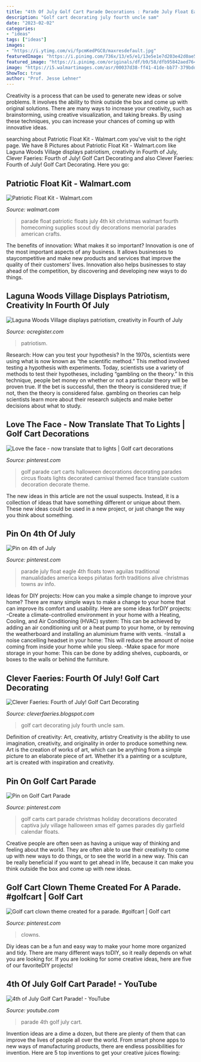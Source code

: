 ```yaml
---
title: "4th Of July Golf Cart Parade Decorations : Parade July Float Eagle 4th Floats Town Aguilas Traditional Manualidades America Keeps Piñatas Forth Traditions Alive Christmas Towns Av Info"
description: "Golf cart decorating july fourth uncle sam"
date: "2023-02-02"
categories:
- "ideas"
tags: ["ideas"]
images:
- "https://i.ytimg.com/vi/fpcmKedPGC0/maxresdefault.jpg"
featuredImage: "https://i.pinimg.com/736x/13/e5/e1/13e5e1e7d203e42d0ae56f32bb897067--parade-floats-small-towns.jpg"
featured_image: "https://i.pinimg.com/originals/df/b9/58/dfb95842aed764f2296a270f3288a959.jpg"
image: "https://i5.walmartimages.com/asr/00037d38-ff41-41de-bb77-379bdd94bbe7_1.ffd270c6a53e2fbfa6830234f73c8876.jpeg?odnHeight=450&amp;odnWidth=450&amp;odnBg=ffffff"
ShowToc: true
author: "Prof. Jesse Lehner"
---
```



Creativity is a process that can be used to generate new ideas or solve problems. It involves the ability to think outside the box and come up with original solutions. There are many ways to increase your creativity, such as brainstorming, using creative visualization, and taking breaks. By using these techniques, you can increase your chances of coming up with innovative ideas.

	

		
searching about Patriotic Float Kit - Walmart.com you've visit to the right page. We have 8 Pictures about Patriotic Float Kit - Walmart.com like Laguna Woods Village displays patriotism, creativity in Fourth of July, Clever Faeries: Fourth of July! Golf Cart Decorating and also Clever Faeries: Fourth of July! Golf Cart Decorating. Here you go:
		
    
## Patriotic Float Kit - Walmart.com

<img loading=lazy src="https://i5.walmartimages.com/asr/00037d38-ff41-41de-bb77-379bdd94bbe7_1.ffd270c6a53e2fbfa6830234f73c8876.jpeg?odnHeight=450&amp;odnWidth=450&amp;odnBg=ffffff" onerror="this.onerror=null;this.src='https://tse2.mm.bing.net/th?id=OIP.RtjL1KTpFXRzzTVbinpxOQAAAA&amp;pid=15.1';" alt="Patriotic Float Kit - Walmart.com">

_Source: walmart.com_

>parade float patriotic floats july 4th kit christmas walmart fourth homecoming supplies scout diy decorations memorial parades american crafts. 

	

The benefits of innovation: What makes it so important?
Innovation is one of the most important aspects of any business. It allows businesses to staycompetitive and make new products and services that improve the quality of their customers’ lives. Innovation also helps businesses to stay ahead of the competition, by discovering and developing new ways to do things.

    
## Laguna Woods Village Displays Patriotism, Creativity In Fourth Of July

<img loading=lazy src="https://www.ocregister.com/wp-content/uploads/2020/07/LWG-L-CARTPARADE-0709-21.mr_-1.jpg?w=1280" onerror="this.onerror=null;this.src='https://tse2.mm.bing.net/th?id=OIP.Sg-XjSFYx7xWe4ZvsYhJ8AHaIy&amp;pid=15.1';" alt="Laguna Woods Village displays patriotism, creativity in Fourth of July">

_Source: ocregister.com_

>patriotism. 

	

Research: How can you test your hypothesis?
In the 1970s, scientists were using what is now known as “the scientific method.” This method involved testing a hypothesis with experiments. Today, scientists use a variety of methods to test their hypotheses, including “gambling on the theory.” In this technique, people bet money on whether or not a particular theory will be proven true. If the bet is successful, then the theory is considered true; if not, then the theory is considered false. gambling on theories can help scientists learn more about their research subjects and make better decisions about what to study.

    
## Love The Face - Now Translate That To Lights | Golf Cart Decorations

<img loading=lazy src="https://i.pinimg.com/originals/e4/54/5e/e4545ee7de758a2a8f958dd68d235d2c.jpg" onerror="this.onerror=null;this.src='https://tse4.mm.bing.net/th?id=OIP.vz3Pr3RcaHPyeydse8MRngHaJ4&amp;pid=15.1';" alt="Love the face - now translate that to lights | Golf cart decorations">

_Source: pinterest.com_

>golf parade cart carts halloween decorations decorating parades circus floats lights decorated carnival themed face translate custom decoration decorate theme. 

	

The new ideas in this article are not the usual suspects. Instead, it is a collection of ideas that have something different or unique about them. These new ideas could be used in a new project, or just change the way you think about something.

    
## Pin On 4th Of July

<img loading=lazy src="https://i.pinimg.com/736x/13/e5/e1/13e5e1e7d203e42d0ae56f32bb897067--parade-floats-small-towns.jpg" onerror="this.onerror=null;this.src='https://tse3.mm.bing.net/th?id=OIP.BIHCYtbi4WLaxlbj8CtCvgHaFj&amp;pid=15.1';" alt="Pin on 4th of July">

_Source: pinterest.com_

>parade july float eagle 4th floats town aguilas traditional manualidades america keeps piñatas forth traditions alive christmas towns av info. 

	

Ideas for DIY projects: How can you make a simple change to improve your home?
There are many simple ways to make a change to your home that can improve its comfort and usability. Here are some ideas forDIY projects: 
-Create a climate-controlled environment in your home with a Heating, Cooling, and Air Conditioning (HVAC) system: This can be achieved by adding an air conditioning unit or a heat pump to your home, or by removing the weatherboard and installing an aluminium frame with vents. 
-Install a noise cancelling headset in your home: This will reduce the amount of noise coming from inside your home while you sleep. 
-Make space for more storage in your home: This can be done by adding shelves, cupboards, or boxes to the walls or behind the furniture.

    
## Clever Faeries: Fourth Of July! Golf Cart Decorating

<img loading=lazy src="http://1.bp.blogspot.com/-NLREczCLBwA/T_Dz-OSWvoI/AAAAAAAADSE/X5BQOpn4dYQ/s1600/IMG_8038.JPG" onerror="this.onerror=null;this.src='https://tse4.mm.bing.net/th?id=OIP.UfNfFYq2kyCDtpKKw6rv5QHaLG&amp;pid=15.1';" alt="Clever Faeries: Fourth of July! Golf Cart Decorating">

_Source: cleverfaeries.blogspot.com_

>golf cart decorating july fourth uncle sam. 

	

Definition of creativity: Art, creativity, artistry
Creativity is the ability to use imagination, creativity, and originality in order to produce something new. Art is the creation of works of art, which can be anything from a simple picture to an elaborate piece of art. Whether it’s a painting or a sculpture, art is created with inspiration and creativity.

    
## Pin On Golf Cart Parade

<img loading=lazy src="https://i.pinimg.com/originals/df/b9/58/dfb95842aed764f2296a270f3288a959.jpg" onerror="this.onerror=null;this.src='https://tse3.mm.bing.net/th?id=OIP.gIIJii16sIgKxyJn12VLKAHaE8&amp;pid=15.1';" alt="Pin on Golf Cart Parade">

_Source: pinterest.com_

>golf carts cart parade christmas holiday decorations decorated captiva july village halloween xmas elf games parades diy garfield calendar floats. 

	

Creative people are often seen as having a unique way of thinking and feeling about the world. They are often able to use their creativity to come up with new ways to do things, or to see the world in a new way. This can be really beneficial if you want to get ahead in life, because it can make you think outside the box and come up with new ideas.

    
## Golf Cart Clown Theme Created For A Parade. #golfcart | Golf Cart

<img loading=lazy src="https://i.pinimg.com/736x/73/b5/9a/73b59a80c960b55a3391a9f4cbfe4b66.jpg" onerror="this.onerror=null;this.src='https://tse3.mm.bing.net/th?id=OIP.aY3n3Q-y_57FMvPkiWLvBAHaHa&amp;pid=15.1';" alt="Golf cart clown theme created for a parade. #golfcart | Golf cart">

_Source: pinterest.com_

>clowns. 

	

Diy ideas can be a fun and easy way to make your home more organized and tidy. There are many different ways toDIY, so it really depends on what you are looking for. If you are looking for some creative ideas, here are five of our favoriteDIY projects!

    
## 4th Of July Golf Cart Parade! - YouTube

<img loading=lazy src="https://i.ytimg.com/vi/fpcmKedPGC0/maxresdefault.jpg" onerror="this.onerror=null;this.src='https://tse1.mm.bing.net/th?id=OIP.fVuOuqmJxP56jk2xPL9HdwHaEK&amp;pid=15.1';" alt="4th of July Golf Cart Parade! - YouTube">

_Source: youtube.com_

>parade 4th golf july cart. 

	

Invention ideas are a dime a dozen, but there are plenty of them that can improve the lives of people all over the world. From smart phone apps to new ways of manufacturing products, there are endless possibilities for invention. Here are 5 top inventions to get your creative juices flowing: 

